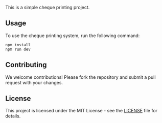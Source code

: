 This is a simple cheque printing project.

## Usage
To use the cheque printing system, run the following command:
```
npm install
npm run dev
```
## Contributing
We welcome contributions! Please fork the repository and submit a pull request with your changes.

## License
This project is licensed under the MIT License - see the [LICENSE](LICENSE) file for details.
